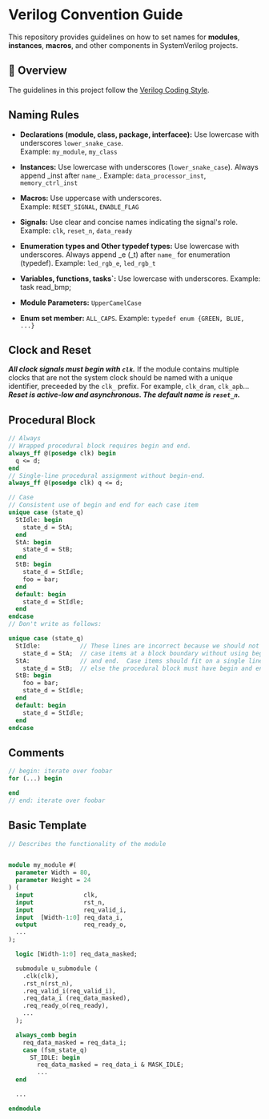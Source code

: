 # Verilog Convention Guide
This repository provides guidelines on how to set names for **modules**, **instances**, **macros**, and other components in SystemVerilog projects.
## 📖 Overview
The guidelines in this project follow the [Verilog Coding Style](https://github.com/lowRISC/style-guides/blob/master/VerilogCodingStyle.md#default-to-c-like-formatting).
## Naming Rules

- **Declarations (module, class, package, interfacee):** Use lowercase with underscores `lower_snake_case`.  
  Example: `my_module`, `my_class`

- **Instances:** Use lowercase with underscores (`lower_snake_case`). Always append _inst after `name_`.
  Example: `data_processor_inst`, `memory_ctrl_inst`

- **Macros:** Use uppercase with underscores.  
  Example: `RESET_SIGNAL`, `ENABLE_FLAG`

- **Signals:** Use clear and concise names indicating the signal's role.  
  Example: `clk`, `reset_n`, `data_ready`
- **Enumeration types and Other typedef types:** Use lowercase with underscores. Always append _e (_t) after `name_` for enumeration (typedef).
  Example: `led_rgb_e`, `led_rgb_t`
- **Variables, functions, tasks`:** Use lowercase with underscores.
  Example: task read_bmp;
- **Module Parameters:** `UpperCamelCase` 
- **Enum set member:** `ALL_CAPS`. 
  Example: `typedef enum {GREEN, BLUE, ...}`

## Clock and Reset
***All clock signals must begin with `clk`.***
If the module contains multiple clocks that are not the system clock should be named with a unique identifier, preceeded by the `clk_` prefix. For example, `clk_dram`, `clk_apb`...
***Reset is active-low and asynchronous. The default name is `reset_n`.***



## Procedural Block
```systemverilog {.good}
// Always
// Wrapped procedural block requires begin and end.
always_ff @(posedge clk) begin
  q <= d;
end
// Single-line procedural assignment without begin-end. 
always_ff @(posedge clk) q <= d;
```


```systemverilog {.good}
// Case
// Consistent use of begin and end for each case item
unique case (state_q)
  StIdle: begin
    state_d = StA;
  end
  StA: begin
    state_d = StB;
  end
  StB: begin
    state_d = StIdle;
    foo = bar;
  end
  default: begin
    state_d = StIdle;
  end
endcase
// Don't write as follows:

unique case (state_q)
  StIdle:           // These lines are incorrect because we should not wrap
    state_d = StA;  // case items at a block boundary without using begin
  StA:              // and end.  Case items should fit on a single line, or
    state_d = StB;  // else the procedural block must have begin and end.
  StB: begin
    foo = bar;
    state_d = StIdle;
  end
  default: begin
    state_d = StIdle;
  end
endcase
```
## Comments

```systemverilog {.good}
// begin: iterate over foobar
for (...) begin

end
// end: iterate over foobar
```

## Basic Template
```systemverilog {.good}
// Describes the functionality of the module


module my_module #(
  parameter Width = 80,
  parameter Height = 24
) (
  input              clk,
  input              rst_n,
  input              req_valid_i,
  input  [Width-1:0] req_data_i,
  output             req_ready_o,
  ...
);

  logic [Width-1:0] req_data_masked;

  submodule u_submodule (
    .clk(clk),
    .rst_n(rst_n),
    .req_valid_i(req_valid_i),
    .req_data_i (req_data_masked),
    .req_ready_o(req_ready),
    ...
  );

  always_comb begin
    req_data_masked = req_data_i;
    case (fsm_state_q)
      ST_IDLE: begin
        req_data_masked = req_data_i & MASK_IDLE;
        ...
  end

  ...

endmodule
